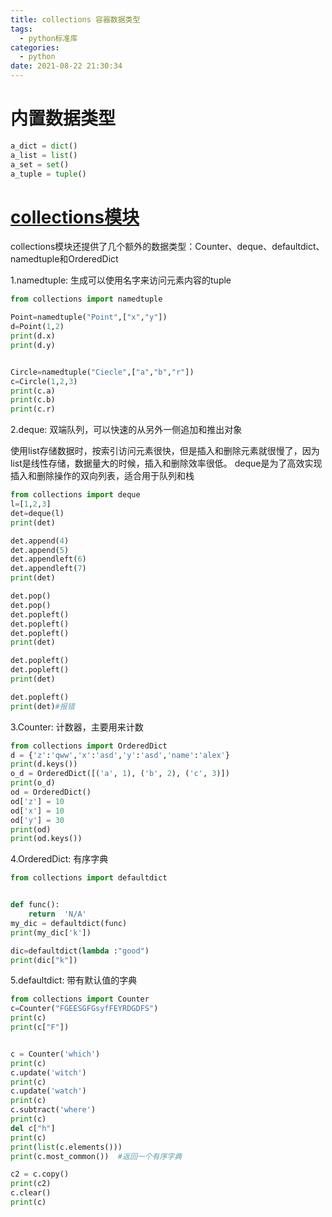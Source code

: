 ```yaml
---
title: collections 容器数据类型
tags:
  - python标准库
categories:
  - python
date: 2021-08-22 21:30:34
---
```

# 内置数据类型
```python
a_dict = dict()
a_list = list()
a_set = set()
a_tuple = tuple()
```
# [collections模块](https://docs.python.org/zh-cn/3.7/library/collections.html?highlight=collections#module-collections)
collections模块还提供了几个额外的数据类型：Counter、deque、defaultdict、namedtuple和OrderedDict

1.namedtuple: 生成可以使用名字来访问元素内容的tuple
```python
from collections import namedtuple

Point=namedtuple("Point",["x","y"])
d=Point(1,2)
print(d.x)
print(d.y)


Circle=namedtuple("Ciecle",["a","b","r"])
c=Circle(1,2,3)
print(c.a)
print(c.b)
print(c.r)
```

2.deque: 双端队列，可以快速的从另外一侧追加和推出对象

使用list存储数据时，按索引访问元素很快，但是插入和删除元素就很慢了，因为list是线性存储，数据量大的时候，插入和删除效率很低。
deque是为了高效实现插入和删除操作的双向列表，适合用于队列和栈
```python
from collections import deque
l=[1,2,3]
det=deque(l)
print(det)

det.append(4)
det.append(5)
det.appendleft(6)
det.appendleft(7)
print(det)

det.pop()
det.pop()
det.popleft()
det.popleft()
det.popleft()
print(det)

det.popleft()
det.popleft()
print(det)

det.popleft()
print(det)#报错
```

3.Counter: 计数器，主要用来计数
```python
from collections import OrderedDict
d = {'z':'qww','x':'asd','y':'asd','name':'alex'}
print(d.keys())
o_d = OrderedDict([('a', 1), ('b', 2), ('c', 3)])
print(o_d)
od = OrderedDict()
od['z'] = 10
od['x'] = 10
od['y'] = 30
print(od)
print(od.keys())
```

4.OrderedDict: 有序字典
```python
from collections import defaultdict


def func():
    return  'N/A'
my_dic = defaultdict(func)
print(my_dic['k'])

dic=defaultdict(lambda :"good")
print(dic["k"])
```

5.defaultdict: 带有默认值的字典
```python
from collections import Counter
c=Counter("FGEESGFGsyfFEYRDGDFS")
print(c)
print(c["F"])


c = Counter('which')
print(c)
c.update('witch')
print(c)
c.update('watch')
print(c)
c.subtract('where')
print(c)
del c["h"]
print(c)
print(list(c.elements()))
print(c.most_common())  #返回一个有序字典

c2 = c.copy()
print(c2)
c.clear()
print(c)
```







